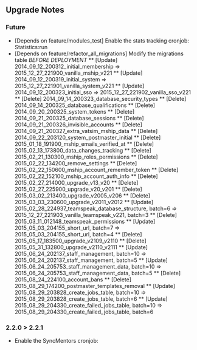 ## Upgrade Notes

### Future
* [Depends on feature/modules_test] Enable the stats tracking cronjob: Statistics:run
* [Depends on feature/refactor_all_migrations] Modify the migrations table *BEFORE DEPLOYMENT*
** [Update] 2014_09_12_200312_initial_membership => 2015_12_27_221900_vanilla_mship_v221
** [Update] 2014_09_12_200319_initial_system => 2015_12_27_221901_vanilla_system_v221
** [Update] 2014_09_12_200323_initial_sso => 2015_12_27_221902_vanilla_sso_v221
** [Delete] 2014_09_14_200323_database_security_types
** [Delete] 2014_09_14_200325_database_qualifications
** [Delete] 2014_09_20_200325_system_tokens
** [Delete] 2014_09_21_200325_database_sessions
** [Delete] 2014_09_21_200326_invisible_accounts
** [Delete] 2014_09_21_200327_extra_vatsim_mship_data
** [Delete] 2014_09_22_203120_system_postmaster_initial
** [Delete] 2015_01_18_191900_mship_emails_verified_at
** [Delete] 2015_02_13_173800_data_changes_tracking
** [Delete] 2015_02_21_130300_mship_roles_permissions
** [Delete] 2015_02_22_134200_remove_settings
** [Delete] 2015_02_22_150600_mship_account_remember_token
** [Delete] 2015_02_22_152100_mship_account_auth_info
** [Delete] 2015_02_27_214000_upgrade_v13_v20
** [Delete] 2015_02_27_225900_upgrade_v20_v201
** [Delete] 2015_03_02_213400_upgrade_v2005_v206
** [Delete] 2015_03_03_230600_upgrade_v2011_v2012
** [Update] 2015_02_28_224937_teamspeak_database_structure, batch=6 => 2015_12_27_221903_vanilla_teamspeak_v221, batch=3
** [Delete] 2015_03_11_012148_teamspeak_permissions
** [Update] 2015_05_03_204155_short_url, batch=7 => 2015_05_03_204155_short_url, batch=4
** [Delete] 2015_05_17_183500_upgrade_v2109_v2110
** [Delete] 2015_05_31_132800_upgrade_v2110_v2111
** [Update] 2015_06_24_202137_staff_management, batch=10 => 2015_06_24_202137_staff_management, batch=5
** [Update] 2015_06_24_205753_staff_management_data, batch=10 => 2015_06_24_205753_staff_management_data, batch=5
** [Delete] 2015_08_24_224100_account_bans
** [Delete] 2015_08_29_174200_postmaster_templates_removal
** [Update] 2015_08_29_203828_create_jobs_table, batch=10 => 2015_08_29_203828_create_jobs_table, batch=6
** [Update] 2015_08_29_204330_create_failed_jobs_table, batch=10 => 2015_08_29_204330_create_failed_jobs_table, batch=6

### 2.2.0 > 2.2.1
* Enable the SyncMentors cronjob: <NF has the name>